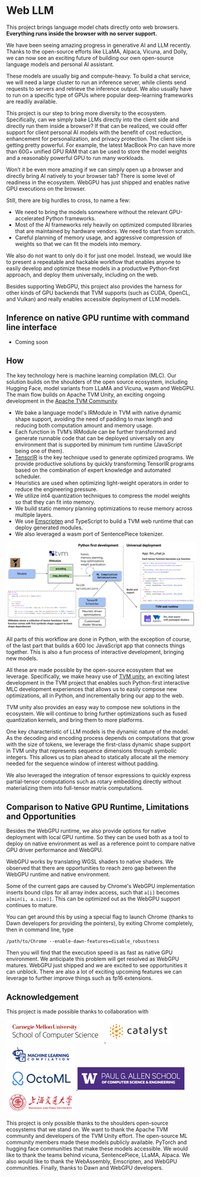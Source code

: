 # Web LLM

This project brings language model chats directly onto web browsers. **Everything runs inside the browser with no server support.**

<screen shot>

We have been seeing amazing progress in generative AI and LLM recently. Thanks to the open-source efforts like LLaMA, Alpaca, Vicuna, and Dolly, we can now see an exciting future of building our own open-source language models and personal AI assistant.

These models are usually big and compute-heavy. To build a chat service, we will need a large cluster to run an inference server, while clients send requests to servers and retrieve the inference output. We also usually have to run on a specific type of GPUs where popular deep-learning frameworks are readily available.

This project is our step to bring more diversity to the ecosystem. Specifically, can we simply bake LLMs directly into the client side and directly run them inside a browser? If that can be realized, we could offer support for client personal AI models with the benefit of cost reduction, enhancement for personalization, and privacy protection. The client side is getting pretty powerful. For example, the latest MacBook Pro can have more than 60G+ unified GPU RAM that can be used to store the model weights and a reasonably powerful GPU to run many workloads.

Won’t it be even more amazing if we can simply open up a browser and directly bring AI natively to your browser tab? There is some level of readiness in the ecosystem. WebGPU has just shipped and enables native GPU executions on the browser.

Still, there are big hurdles to cross, to name a few:

- We need to bring the models somewhere without the relevant GPU-accelerated Python frameworks.
- Most of the AI frameworks rely heavily on optimized computed libraries that are maintained by hardware vendors. We need to start from scratch.
- Careful planning of memory usage, and aggressive compression of weights so that we can fit the models into memory. 

We also do not want to only do it for just one model. Instead, we would like to present a repeatable and hackable workflow that enables anyone to easily develop and optimize these models in a productive Python-first approach, and deploy them universally, including on the web.

Besides supporting WebGPU, this project also provides the harness for other kinds of GPU backends that TVM supports (such as CUDA, OpenCL, and Vulkan) and really enables accessible deployment of LLM models.

## Inference on native GPU runtime with command line interface

 - Coming soon

## How 

The key technology here is machine learning compilation (MLC). Our solution builds on the shoulders of the open source ecosystem, including Hugging Face, model variants from LLaMA and Vicuna, wasm and WebGPU. The main flow builds on Apache TVM Unity, an exciting ongoing development in the [Apache TVM Community](https://github.com/apache/tvm/) 

- We bake a language model's IRModule in TVM with native dynamic shape support, avoiding the need of padding to max length and reducing both computation amount and memory usage.
- Each function in TVM’s IRModule can be further transformed and generate runnable code that can be deployed universally on any environment that is supported by minimum tvm runtime (JavaScript being one of them).
- [TensorIR](https://arxiv.org/abs/2207.04296) is the key technique used to generate optimized programs. We provide productive solutions by quickly transforming TensorIR programs based on the combination of expert knowledge and automated scheduler.
- Heuristics are used when optimizing light-weight operators in order to reduce the engineering pressure.
- We utilize int4 quantization techniques to compress the model weights so that they can fit into memory.
- We build static memory planning optimizations to reuse memory across multiple layers.
- We use [Emscripten](https://emscripten.org/) and TypeScript to build a TVM web runtime that can deploy generated modules.
- We also leveraged a wasm port of SentencePiece tokenizer.

<img src="site/img/fig/web-llm.svg" alt="web-llm" />

All parts of this workflow are done in Python, with the exception of course, of the last part that builds a 600 loc JavaScript app that connects things together. This is also a fun process of interactive development, bringing new models.

All these are made possible by the open-source ecosystem that we leverage. Specifically, we make heavy use of [TVM unity](https://discuss.tvm.apache.org/t/establish-tvm-unity-connection-a-technical-strategy/13344), an exciting latest development in the TVM project that enables such Python-first interactive MLC development experiences that allows us to easily compose new optimizations, all in Python, and incrementally bring our app to the web. 

TVM unity also provides an easy way to compose new solutions in the ecosystem. We will continue to bring further optimizations such as fused quantization kernels, and bring them to more platforms.

One key characteristic of LLM models is the dynamic nature of the model. As the decoding and encoding process depends on computations that grow with the size of tokens, we leverage the first-class dynamic shape support in TVM unity that represents sequence dimensions through symbolic integers. This allows us to plan ahead to statically allocate all the memory needed for the sequence window of interest without padding.

We also leveraged the integration of tensor expressions to quickly express partial-tensor computations such as rotary embedding directly without materializing them into full-tensor matrix computations.


## Comparison to Native GPU Runtime, Limitations and Opportunities

Besides the WebGPU runtime, we also provide options for native deployment with local GPU runtime. So they can be used both as a tool to deploy on native environment as well as a reference point to compare native GPU driver performance and WebGPU.

WebGPU works by translating WGSL shaders to native shaders. We observed that there are opportunities to reach zero gap  between the WebGPU runtime and native environment.

Some of the current gaps are caused by Chrome's WebGPU implementation inserts bound clips for all array index access, such that `a[i]` becomes `a[min(i, a.size)]`. This can be optimized out as the WebGPU support continues to mature.

You can get around this by using a special flag to launch Chrome (thanks to Dawn developers for providing the pointers), by exiting Chrome completely, then in command line, type

```
/path/to/Chrome --enable-dawn-features=disable_robustness
```

Then you will find that the execution speed is as fast as native GPU environment. We anticipate this problem will get resolved as WebGPU matures. WebGPU just shipped and we are excited to see opportunities it can unblock. There are also a lot of exciting upcoming features we can leverage to further improve things such as fp16 extensions.

## Acknowledgement

This project is made possible thanks to collaboration with 

<a href="https://www.scs.cmu.edu">
<img src="site/img/logo/cmuscs.png" alt="CMU School of Computer Science" height="60"/>
</a>
<a href="https://catalyst.cs.cmu.edu">
<img src="site/img/logo/catalyst.svg" alt="Catalyst" height="60"/>
</a>
<a href="https://mlc.ai">
<img src="site/img/logo/mlc-logo-with-text-landscape.svg" alt="MLC" height="60"/>
</a>
</br>
<a href="https://octoml.ai">
<img src="site/img/logo/octoml.png" alt="OctoML" height="60"/>
</a>
<a href="https://www.cs.washington.edu/">
<img src="site/img/logo/uw.jpg" alt="UW" height="60"/>
</a>
<a href="https://en.sjtu.edu.cn/">
<img src="site/img/logo/sjtu.png" alt="SJTU" height="60"/>
</a>

This project is only possible thanks to the shoulders open-source ecosystems that we stand on. We want to thank the Apache TVM community and developers of the TVM Unity effort. The open-source ML community members made these models publicly available. PyTorch and hugging face communities that make these models accessible. We would like to thank the teams behind vicuna, SentencePiece, LLaMA, Alpaca. We also would like to thank the WebAssembly, Emscripten, and WebGPU communities. Finally, thanks to Dawn and WebGPU developers.